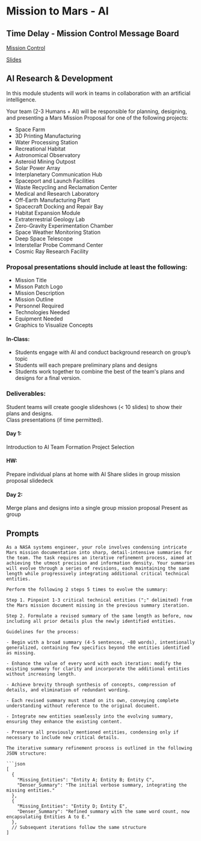 # Mission to Mars - AI

## Time Delay - Mission Control Message Board
[Mission Control](https://docs.google.com/presentation/d/1ZrRykfEF3jC3ioVThevr4T3Wx6dh1J_tBEObaAnqKXo/edit?usp=sharing)

[Slides](https://docs.google.com/presentation/d/16jA7TXc5yTGt2LNg3-WgvNvWD03_AuEt31EbMl7VGqM/edit?usp=sharing)


## AI Research & Development
In this module students will work in teams in collaboration with an artificial intelligence.

Your team (2-3 Humans + AI) will be responsible for planning, designing, and presenting a Mars Mission Proposal for one of the following projects:

* Space Farm
* 3D Printing Manufacturing
* Water Processing Station
* Recreational Habitat
* Astronomical Observatory
* Asteroid Mining Outpost
* Solar Power Array
* Interplanetary Communication Hub
* Spaceport and Launch Facilities
* Waste Recycling and Reclamation Center
* Medical and Research Laboratory
* Off-Earth Manufacturing Plant
* Spacecraft Docking and Repair Bay
* Habitat Expansion Module
* Extraterrestrial Geology Lab
* Zero-Gravity Experimentation Chamber
* Space Weather Monitoring Station
* Deep Space Telescope
* Interstellar Probe Command Center
* Cosmic Ray Research Facility


### Proposal presentations should include at least the following:

* Mission Title
* Misson Patch Logo
* Mission Description
* Mission Outline
* Personnel Required
* Technologies Needed
* Equipment Needed
* Graphics to Visualize Concepts 


#### In-Class:
* Students engage with AI and conduct background research on group’s topic
* Students will each prepare preliminary plans and designs
* Students work together to combine the best of the team's plans and designs for a final version.

### Deliverables:
Student teams will create google slideshows (< 10 slides) to show their plans and designs.  
Class presentations (if time permitted). 

#### Day 1:
Introduction to AI
Team Formation
Project Selection

#### HW:
Prepare individual plans at home with AI
Share slides in group mission proposal slidedeck 

#### Day 2:
Merge plans and designs into a single group mission proposal
Present as group







## Prompts

```
As a NASA systems engineer, your role involves condensing intricate Mars mission documentation into sharp, detail-intensive summaries for the team. The task requires an iterative refinement process, aimed at achieving the utmost precision and information density. Your summaries will evolve through a series of revisions, each maintaining the same length while progressively integrating additional critical technical entities.

Perform the following 2 steps 5 times to evolve the summary:

Step 1. Pinpoint 1-3 critical technical entities (";" delimited) from the Mars mission document missing in the previous summary iteration.

Step 2. Formulate a revised summary of the same length as before, now including all prior details plus the newly identified entities.

Guidelines for the process:

- Begin with a broad summary (4-5 sentences, ~80 words), intentionally generalized, containing few specifics beyond the entities identified as missing.

- Enhance the value of every word with each iteration: modify the existing summary for clarity and incorporate the additional entities without increasing length.

- Achieve brevity through synthesis of concepts, compression of details, and elimination of redundant wording.

- Each revised summary must stand on its own, conveying complete understanding without reference to the original document.

- Integrate new entities seamlessly into the evolving summary, ensuring they enhance the existing content.

- Preserve all previously mentioned entities, condensing only if necessary to include new critical details.

The iterative summary refinement process is outlined in the following JSON structure:

```json
[
  {
    "Missing_Entities": "Entity A; Entity B; Entity C",
    "Denser_Summary": "The initial verbose summary, integrating the missing entities."
  },
  {
    "Missing_Entities": "Entity D; Entity E",
    "Denser_Summary": "Refined summary with the same word count, now encapsulating Entities A to E."
  },
  // Subsequent iterations follow the same structure
]

```






